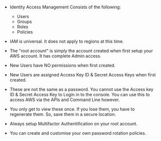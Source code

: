- Identity Access Management Consists of the following:
    - Users
    - Groups
    - Roles
    - Policies

- IAM is universal. It does not apply to regions at this time.
- The "root account" is simply the account created when first setup your AWS account. It has complete Admin access.
- New Users have NO permissions when first created.
- New Users are assigned Access Key ID & Secret Access Keys when first created.
- These are not the same as a password. You cannot use the Access key ID & Secret Access Key to Login in to the console. You can use this to access AWS via the APIs and Command Line however.
- You only get to view these once. If you lose them, you have to regenerate them. So, save them in a secure location.
- Always setup Multifactor Authentification on your root account.
- You can create and customise your own password rotation policies.
